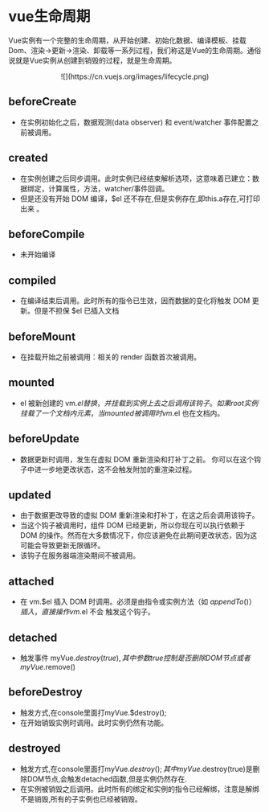 # vue生命周期 #
Vue实例有一个完整的生命周期，从开始创建、初始化数据、编译模板、挂载Dom、渲染→更新→渲染、卸载等一系列过程，我们称这是Vue的生命周期。通俗说就是Vue实例从创建到销毁的过程，就是生命周期。
<center>
![](https://cn.vuejs.org/images/lifecycle.png)
</center>


## beforeCreate ##
- 在实例初始化之后，数据观测(data observer) 和 event/watcher 事件配置之前被调用。

## created ##
-  在实例创建之后同步调用。此时实例已经结束解析选项，这意味着已建立：数据绑定，计算属性，方法，watcher/事件回调。
-  但是还没有开始 DOM 编译，$el 还不存在,但是实例存在,即this.a存在,可打印出来 。

## beforeCompile ##
- 未开始编译

## compiled ##
- 在编译结束后调用。此时所有的指令已生效，因而数据的变化将触发 DOM 更新。但是不担保 $el 已插入文档

## beforeMount ##
- 在挂载开始之前被调用：相关的 render 函数首次被调用。

## mounted ##
- el 被新创建的 vm.$el 替换，并挂载到实例上去之后调用该钩子。如果 root 实例挂载了一个文档内元素，当 mounted 被调用时 vm.$el 也在文档内。

## beforeUpdate ##
- 数据更新时调用，发生在虚拟 DOM 重新渲染和打补丁之前。 你可以在这个钩子中进一步地更改状态，这不会触发附加的重渲染过程。

## updated ##
- 由于数据更改导致的虚拟 DOM 重新渲染和打补丁，在这之后会调用该钩子。
- 当这个钩子被调用时，组件 DOM 已经更新，所以你现在可以执行依赖于 DOM 的操作。然而在大多数情况下，你应该避免在此期间更改状态，因为这可能会导致更新无限循环。
- 该钩子在服务器端渲染期间不被调用。


## attached ##
- 在 vm.$el 插入 DOM 时调用。必须是由指令或实例方法（如 $appendTo()）插入，直接操作 vm.$el 不会 触发这个钩子。

## detached ##
- 触发事件 myVue.$destroy(true),其中参数true控制是否删除DOM节点或者myVue.$remove()

## beforeDestroy ##
- 触发方式,在console里面打myVue.$destroy();
- 在开始销毁实例时调用。此时实例仍然有功能。

## destroyed ##
- 触发方式,在console里面打myVue.$destroy();其中myVue.$destroy(true)是删除DOM节点,会触发detached函数,但是实例仍然存在.
- 在实例被销毁之后调用。此时所有的绑定和实例的指令已经解绑，注意是解绑不是销毁,所有的子实例也已经被销毁。